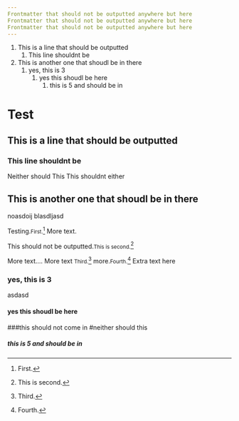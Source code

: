 ```yaml
---
Frontmatter that should not be outputted anywhere but here
Frontmatter that should not be outputted anywhere but here
Frontmatter that should not be outputted anywhere but here
---
```


<div class='toc'>
<ol>
<li>This is a line that should be outputted<ol>
<li>This line shouldnt be</li>
</ol>
</li>
<li>This is another one that shoudl be in there<ol>
<li>yes, this is 3<ol>
<li>yes this shoudl be here<ol>
<li>this is 5 and should be in</li>
</ol>
</li>
</ol>
</li>
</ol>
</li>
</ol></div>


# Test
## This is a line that should be outputted
### This line shouldnt be
Neither should This
This shouldnt either
## This is another one that shoudl be in there
noasdoij
blasdljasd

Testing.<small>First.</small>[^1] More text.

This should not be outputted.<small>This is second.</small>[^2]

More text....
More text <small>Third.</small>[^3] more.<small>Fourth.</small>[^4]
Extra text here

### yes, this is 3
asdasd

#### yes this shoudl be here
###this should not come in
#neither should this
##### this is 5 and should be in

[^1]: First.
[^2]: This is second.
[^3]: Third.
[^4]: Fourth.
